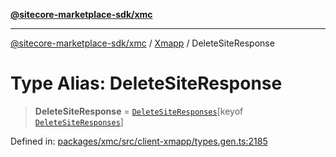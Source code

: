[**@sitecore-marketplace-sdk/xmc**](../../../../README.md)

***

[@sitecore-marketplace-sdk/xmc](../../../../README.md) / [Xmapp](../README.md) / DeleteSiteResponse

# Type Alias: DeleteSiteResponse

> **DeleteSiteResponse** = [`DeleteSiteResponses`](DeleteSiteResponses.md)\[keyof [`DeleteSiteResponses`](DeleteSiteResponses.md)\]

Defined in: [packages/xmc/src/client-xmapp/types.gen.ts:2185](https://github.com/Sitecore/marketplace-sdk/blob/main/packages/xmc/src/client-xmapp/types.gen.ts#L2185)
